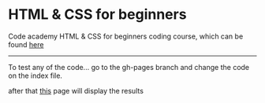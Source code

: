 # HTML & CSS for beginners

Code academy HTML &amp; CSS for beginners coding course, which can be found [here](https://www.codecademy.com/tracks/htmlcss)

----------
To test any of the code...
go to the gh-pages branch and change the code on the index file.

after that [this](https://jtemporal.github.io/HTMLandCSS) page will display 
the results
